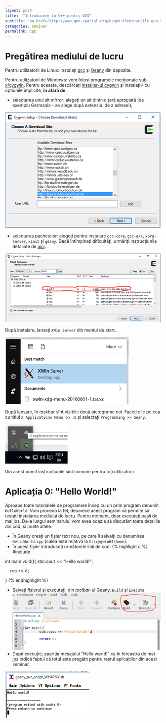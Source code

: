 ```yaml
---
layout: post
title:  "Introducere în C++ pentru GIS"
subtitle: "<a href='http://www.geo-spatial.org/osgeo'>Seminariile geo-spațial.org, București</a>"
categories: seminar
permalink: cpp
---
```


Pregătirea mediului de lucru
===========
Pentru utilizatorii de Linux:
   Instalați [gcc][gcc_url] și [Geany][geany_url] din depozite.
   
Pentru utilizatorii de Windows: vom folosi programele menționate sub 
[x/cygwin][xcyg_url]. Pentru aceasta, descărcați [installer-ul cygwin][cyginst_url] și instalați-l cu opțiunile implicite, **în afară de**:
   
   + selectarea unui sit _mirror_: alegeți un sit dintr-o țară apropiată (de exemplu Germania - se alege după extensia .de a adresei);
   
   ![](/assets/ps_cysetup_mirrorsel.png)
   
   + selectarea pachetelor: alegeți pentru instalare `gcc-core`, `gcc-g++`, `xorg-server`, `xinit` și `geany`. Dacă întîmpinați dificultăți, urmăriți instrucțiunile detaliate de [aici][cyginst_tutor].
   
   ![](/assets/ps_cysetup_packsel.png)
   
După instalare, lansați `XWin Server` din meniul de start. 

![](/assets/ps_xwinserver_start.png)

După lansare, în _taskbar_ sînt vizibile două pictograme noi. Faceți clic pe cea cu titlul `X Applications Menu on :0` și selectați `Programming >> Geany`.

![](/assets/ps_xappmenu.png)

Din acest punct instrucțiunile sînt comune pentru toți utilizatorii.

Aplicația 0: "Hello World!"
=============
Aproape toate tutorialele de programare încep cu un prim program denumit `HelloWorld`. Vom proceda la fel, deoarece acest program vă permite să testați instalarea mediului de lucru. Pentru moment, doar executați pașii de mai jos. De-a lungul seminarului vom avea ocazia să discutăm toate detaliile din cod, și multe altele.

   + În Geany creați un fișier text nou, pe care îl salvalți cu denumirea `HelloWorld.cpp` (calea este relativă la `C:\cygwin64\home`).
   + În acest fișier introduceți următorele linii de cod:
   {% highlight c %}
   #include <iostream>

   int main void(){
      std::cout << "Hello world!";
      
      return 0;
   }
   {% endhighlight %}
   + Salvați fișierul și executați, din _toolbar_-ul Geany, `Build` și `Execute`.
   ![](/assets/ps_geany_compile-build-execute.png)
   + După execuție, apariția mesajului "Hello world!" ca în fereastra de mai jos indică faptul că totul este pregătit pentru restul aplicațiilor din acest seminar.
   
   ![](/assets/ps_geany_execute-output.png)
    


[gcc_url]:        https://en.wikipedia.org/wiki/GNU_Compiler_Collection
[geany_url]:      https://en.wikipedia.org/wiki/Geany
[xcyg_url]:       http://x.cygwin.com/  
[cyginst_url]:    http://cygwin.com/setup-x86_64.exe
[cyginst_tutor]:  http://x.cygwin.com/docs/ug/setup.html#setup-cygwin-x-installing
